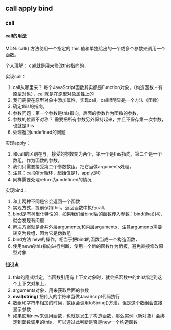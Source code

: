 ## call apply bind
### call
#### call的用法
MDN: call() 方法使用一个指定的 this 值和单独给出的一个或多个参数来调用一个函数。

个人理解： call就是用来修改this指向的，

实现call：
1. call从哪里来？ 每个JavaScript函数其实都是Function对象，（构造函数 - 有原型对象），call就是在原型对象属性上的
2. 我们需要在原型对象中添加属性，实现call，call很明显是一个方法（函数）
3. 确定this的指向，
4. 参数问题：第一个参数是this指向，后面的参数作为函数的参数，
5. 参数的位置不对称？ 需要把所有参数另外保持起来，并且不保存第一次参数，也就是this
6. 处理返回undefined的问题

实现apply：
1. 和call的区别在与，接受的参数变为两个，第一个是this指向，第二个是一个数组，作为函数的参数。
2. 我们只需要接受第二个参数数组，把它当做arguments处理，
3. 注意：call的for循环，起始值是1，apply是0
4. 同样需要处理return为undefined的情况

实现bind：
1. 和上两种不同是它会返回一个函数
2. 实现方式，提前保持this，返回函数中执行call，
3. bind是有柯里化特性的，如果我们给bind后的函数传入参数：bind(that)(4),就会发现有问题
4. 解决方案就是合并外层arguments,和内层arguments，注意arguments需要转变为数组，因为它是伪数组
5. bind方法 new的操作，相当于把bind的函数当成一个构造函数，
6. 使用new的this指向进行判断，使用一个新的函数作为桥板，避免直接修改原型对象

#### 知识点
1. this的隐式绑定，当函数引用有上下文对象时，就会把函数中的this绑定到这个上下文对象上，
2. arguments对象，用来获取后面的参数
3. **eval(string)** 把传入的字符串当做JavaScript代码执行
4. 数组和字符串相加的时候，数组会调用toString()方法，但是这个数组会直接显示参数
5. 如果使用new来调用函数，也就是发生了构造函数，那么实例（新对象）会绑定到函数调用的this，
可以通过此判断是否是new一个构造函数